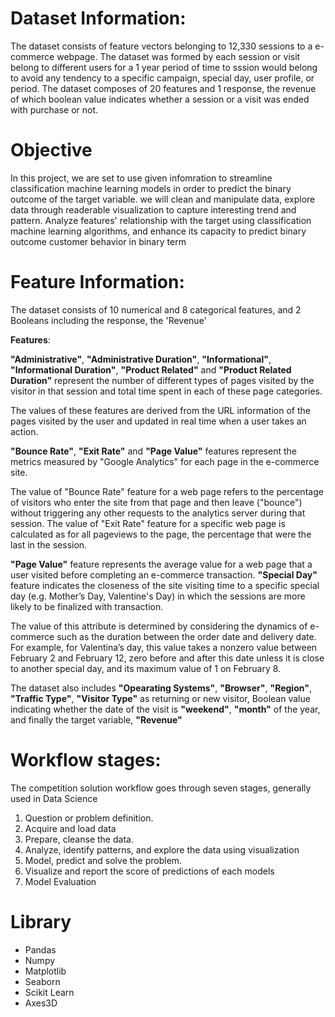 # Dataset Information:

The dataset consists of feature vectors belonging to 12,330 sessions to a e-commerce webpage. The dataset was formed by each session or visit belong to different users for a 1 year period of time to sssion would belong to avoid any tendency to a specific campaign, special day, user profile, or period.
The dataset composes of 20 features and 1 response, the revenue of which boolean value indicates whether a session or a visit was ended with purchase or not. 

# Objective
In this project, we are set to use given infomration to streamline classification machine learning models in order to predict the binary outcome of the target variable.
we will clean and manipulate data, explore data through readerable visualization to capture interesting trend and pattern.
Analyze features' relationship with the target using classification machine learning algorithms, and enhance its capacity to predict binary outcome customer behavior in binary term

# Feature Information:
The dataset consists of 10 numerical and 8 categorical features, and 2 Booleans including the response, the 'Revenue' 

**Features**:

**"Administrative"**, **"Administrative Duration"**, **"Informational"**, **"Informational Duration"**, **"Product Related"** and **"Product Related Duration"** represent the number of different types of pages visited by the visitor in that session and total time spent in each of these page categories.


The values of these features are derived from the URL information of the pages visited by the user and updated in real time when a user takes an action.


**"Bounce Rate"**, **"Exit Rate"** and **"Page Value"** features represent the metrics measured by "Google Analytics" for each page in the e-commerce site.


The value of "Bounce Rate" feature for a web page refers to the percentage of visitors who enter the site from that page and then leave ("bounce") without triggering any other requests to the analytics server during that session.
The value of "Exit Rate" feature for a specific web page is calculated as for all pageviews to the page, the percentage that were the last in the session.


**"Page Value"** feature represents the average value for a web page that a user visited before completing an e-commerce transaction. 
**"Special Day"** feature indicates the closeness of the site visiting time to a specific special day (e.g. Mother’s Day, Valentine's Day) in which the sessions are more likely to be finalized with transaction.


The value of this attribute is determined by considering the dynamics of e-commerce such as the duration between the order date and delivery date. For example, for Valentina’s day, this value takes a nonzero value between February 2 and February 12, zero before and after this date unless it is close to another special day, and its maximum value of 1 on February 8. 


The dataset also includes **"Opearating Systems"**, **"Browser"**, **"Region"**, **"Traffic Type"**, **"Visitor Type"** as returning or new visitor, Boolean value indicating whether the date of the visit is **"weekend"**, **"month"** of the year, and finally the target variable, **"Revenue"**

# Workflow stages:
The competition solution workflow goes through seven stages, generally used in Data Science
1. Question or problem definition.
2. Acquire and load data
3. Prepare, cleanse the data.
4. Analyze, identify patterns, and explore the data using visualization
5. Model, predict and solve the problem.
6. Visualize and report the score of predictions of each models
7. Model Evaluation

# Library
- Pandas
- Numpy
- Matplotlib
- Seaborn
- Scikit Learn
- Axes3D
